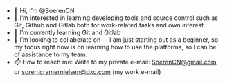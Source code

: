 - 👋 Hi, I’m @SoerenCN
- 👀 I’m interested in learning developing tools and source control such as Git, Github and Gitlab both for work-related tasks and own interest.
- 🌱 I’m currently learning Git and Gitlab
- 💞️ I’m looking to collaborate on -- I am just starting out as a beginner, so my focus right now is on learning how to use the platforms, so I can be of assistance to my team.
- 📫 How to reach me: Write to my private e-mail: SoerenCN@gmail.com or soren.cramernielsen@dxc.com (my work e-mail)

<!---
SoerenCN/SoerenCN is a ✨ special ✨ repository because its `README.md` (this file) appears on your GitHub profile.
You can click the Preview link to take a look at your changes.
--->
